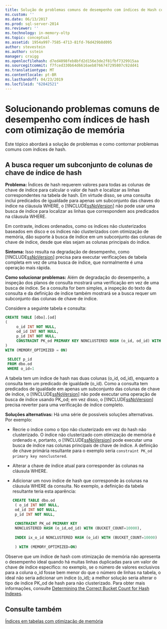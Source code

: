 ```yaml
---
title: Solução de problemas comuns de desempenho com índices de Hash com otimização de memória | Microsoft Docs
ms.custom: ''
ms.date: 06/13/2017
ms.prod: sql-server-2014
ms.reviewer: ''
ms.technology: in-memory-oltp
ms.topic: conceptual
ms.assetid: 1954a997-7585-4713-81fd-76d429b8d095
author: stevestein
ms.author: sstein
manager: craigg
ms.openlocfilehash: d7ed4098feb8bfd2d156e3de2f81fbf7329915aa
ms.sourcegitcommit: f7fced330b64d6616aeb8766747295807c92dd41
ms.translationtype: MT
ms.contentlocale: pt-BR
ms.lasthandoff: 04/23/2019
ms.locfileid: "62842521"
---
```

# <a name="troubleshooting-common-performance-problems-with-memory-optimized-hash-indexes"></a>Solucionando problemas comuns de desempenho com índices de hash com otimização de memória
  Este tópico abordará a solução de problemas e como contornar problemas comuns com índices de hash.  
  
## <a name="search-requires-a-subset-of-hash-index-key-columns"></a>A busca requer um subconjunto de colunas de chave de índice de hash  
 **Problema:** Índices de hash requerem valores para todas as colunas de chave de índice para calcular o valor de hash e localizar as linhas correspondentes na tabela de hash. Em virtude disso, se uma consulta inclui predicados de igualdade para apenas um subconjunto das chaves do índice na cláusula WHERE, o [!INCLUDE[ssNoVersion](../includes/ssnoversion-md.md)] não pode usar uma busca de índice para localizar as linhas que correspondem aos predicados na cláusula WHERE.  
  
 Em contraste, índices ordenados, como os índices não clusterizados baseados em disco e os índices não clusterizados com otimização de memória, dão suporte à busca de índice em um subconjunto das colunas de chave de índice, desde que elas sejam as colunas principais do índice.  
  
 **Sintoma:** Isso resulta na degradação de desempenho, como [!INCLUDE[ssNoVersion](../includes/ssnoversion-md.md)] precisa para executar verificações de tabela completa em vez de uma busca de índice, que normalmente é uma operação mais rápida.  
  
 **Como solucionar problemas:** Além de degradação do desempenho, a inspeção dos planos de consulta mostrará uma verificação em vez de uma busca de índice. Se a consulta for bem simples, a inspeção do texto da consulta e da definição de índice também mostrará se a busca requer um subconjunto das colunas de chave de índice.  
  
 Considere a seguinte tabela e consulta:  
  
```sql  
CREATE TABLE [dbo].[od]  
(  
     o_id INT NOT NULL,  
     od_id INT NOT NULL,  
     p_id INT NOT NULL,  
     CONSTRAINT PK_od PRIMARY KEY NONCLUSTERED HASH (o_id, od_id) WITH (BUCKET_COUNT = 10000)  
)  
WITH (MEMORY_OPTIMIZED = ON)  
  
 SELECT p_id  
 FROM dbo.od  
 WHERE o_id=1  
```  
  
 A tabela tem um índice de hash nas duas colunas (o_id, od_id), enquanto a consulta tem um predicado de igualdade (o_id). Como a consulta tem predicados de igualdade em apenas um subconjunto das colunas de chave de índice, o [!INCLUDE[ssNoVersion](../includes/ssnoversion-md.md)] não pode executar uma operação de busca de índice usando PK_od; em vez disso, o [!INCLUDE[ssNoVersion](../includes/ssnoversion-md.md)] precisa reverter para uma verificação de índice completo.  
  
 **Soluções alternativas:** Há uma série de possíveis soluções alternativas. Por exemplo:  
  
-   Recrie o índice como o tipo não clusterizado em vez do hash não clusterizado. O índice não clusterizado com otimização de memória é ordenado e, portanto, o [!INCLUDE[ssNoVersion](../includes/ssnoversion-md.md)] pode executar uma busca de índice nas colunas principais de chave de índice. A definição de chave primária resultante para o exemplo seria `constraint PK_od primary key nonclustered`.  
  
-   Alterar a chave de índice atual para corresponder às colunas na cláusula WHERE.  
  
-   Adicionar um novo índice de hash que corresponde às colunas na cláusula WHERE da consulta. No exemplo, a definição da tabela resultante teria esta aparência:  
  
    ```sql  
    CREATE TABLE dbo.od  
     ( o_id INT NOT NULL,  
     od_id INT NOT NULL,  
     p_id INT NOT NULL,  
  
     CONSTRAINT PK_od PRIMARY KEY   
     NONCLUSTERED HASH (o_id,od_id) WITH (BUCKET_COUNT=10000),  
  
     INDEX ix_o_id NONCLUSTERED HASH (o_id) WITH (BUCKET_COUNT=10000)  
  
     ) WITH (MEMORY_OPTIMIZED=ON)  
    ```  
  
 Observe que um índice de hash com otimização de memória não apresenta o desempenho ideal quando há muitas linhas duplicadas para um valor de chave de índice específico: no exemplo, se o número de valores exclusivos para a coluna o_id fosse bem menor do que o número de linhas na tabela, o ideal não seria adicionar um índice (o_id); a melhor solução seria alterar o tipo de índice PK_od de hash para não clusterizado. Para obter mais informações, consulte [Determining the Correct Bucket Count for Hash Indexes](../relational-databases/indexes/indexes.md).  
  
## <a name="see-also"></a>Consulte também  
 [Índices em tabelas com otimização de memória](../relational-databases/in-memory-oltp/memory-optimized-tables.md)  
  
  
